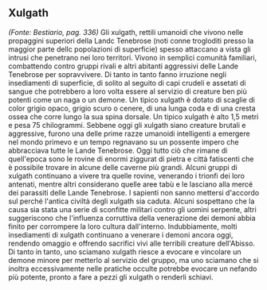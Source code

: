 ## **Xulgath**

_(Fonte: Bestiario, pag. 336)_ Gli xulgath, rettili umanoidi che vivono nelle
propaggini superiori della Landc Tenebrose (noti conne trogloditi presso la
maggior parte dellc popolazioni di superficie) spesso attaccano a vista gli
intrusi che penetrano nei loro territori. Vivono in semplici comunità familiari,
combattendo contro gruppi rivali e altri abitanti aggressivi delle Lande
Tenebrose per sopravvivere. Di tanto in tanto fanno irruzione negli insediamenti
di superficie, di solito al seguito di capi crudeli e assetati di sangue che
potrebbero a loro volta essere al servizio di creature ben più potenti come un
naga o un demone. Un tipico xulgath è dotato di scaglie di color grigio opaco,
grigio scuro o cenere, di una lunga coda e di una cresta ossea che corre lungo
la sua spina dorsale. Un tipico xulgath è alto 1,5 metri e pesa 75 chilogrammi.
Sebbene oggi gli xulgath siano creature brutali e aggressive, furono una delle
prime razze umanoidi intelligenti a emergere nel mondo primevo e un tempo
regnavano su un possente impero che abbracciava tutte le Lande Tenebrose. Oggi
tutto ciò che rimane di quell'epoca sono le rovine di enormi ziggurat di pietra
e città fatiscenti che è possibile trovare in alcune delle caverne più grandi.
Alcuni gruppi di xulgath continuano a vivere tra quelle rovine, venerando i
trionfi dei loro antenati, mentre altri considerano quelle aree tabù e le
lasciano alla mercé dei parassiti delle Lande Tenebrose. I sapienti non sanno
mettersi d'accordo sul perché l'antica civiltà degli xulgath sia caduta. Alcuni
sospettano che la causa sia stata una serie di sconfitte militari contro gli
uomini serpente, altri suggeriscono che l'influenza corruttiva della venerazione
dei demoni abbia finito per corrompere la loro cultura dall'interno.
Indubbiamente, molti insediamenti di xulgath continuano a venerare i demoni
ancora oggi, rendendo omaggio e offrendo sacrifici vivi alle terribili creature
dell'Abisso. Di tanto in tanto, uno sciamano xulgath riesce a evocare e
vincolare un demone minore per metterlo al servizio del gruppo, ma uno sciamano
che si inoltra eccessivamente nelle pratiche occulte potrebbe evocare un nefando
più potente, pronto a fare a pezzi gli xulgath o renderli schiavi.
